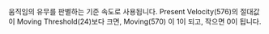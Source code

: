 움직임의 유무를 판별하는 기준 속도로 사용됩니다.
Present Velocity(576)의 절대값이 Moving Threshold(24)보다 크면, Moving(570) 이 1이 되고, 작으면 0이 됩니다.
